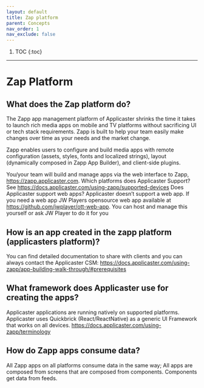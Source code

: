 ```yaml
---
layout: default
title: Zap platform
parent: Concepts
nav_order: 1
nav_exclude: false
---
```

1. TOC
{:toc}
---
# Zap Platform
## What does the Zap platform do?
The Zapp app management platform of Applicaster shrinks the time it takes to launch rich media apps on mobile and TV platforms without sacrificing UI or tech stack requirements. Zapp is built to help your team easily make changes over time as your needs and the market change.

Zapp enables users to configure and build media apps with remote configuration (assets, styles, fonts and localized strings), layout (dynamically composed in Zapp App Builder), and client-side plugins.

You/your team will build and manage apps via the web interface to Zapp, https://zapp.applicaster.com.
Which platforms does Applicaster Support?
See https://docs.applicaster.com/using-zapp/supported-devices 
Does Applicaster support web apps?
Applicaster doesn’t support a web app. If you need a web app JW Players opensource web app available at https://github.com/jwplayer/ott-web-app. You can host and manage this yourself or ask JW Player to do it for you 
 
## How is an app created in the zapp platform (applicasters platform)?
You can find detailed documentation to share with clients and you can always contact the Applicaster CSM:
https://docs.applicaster.com/using-zapp/app-building-walk-through/#prerequisites


## What framework does Applicaster use for creating the apps?
Applicaster applications are running natively on supported platforms. Applicaster uses Quickbrick (React/ReactNative) as a generic UI Framework that works on all devices.  https://docs.applicaster.com/using-zapp/terminology 

## How do Zapp apps consume data?
All Zapp apps on all platforms consume data in the same way; All apps are composed from screens that are composed from components. Components get data from feeds. 

